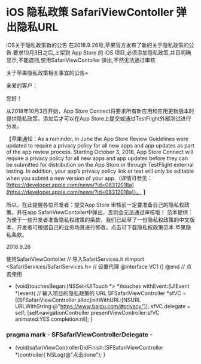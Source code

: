 
# iOS 隐私政策 SafariViewContoller 弹出隐私URL
iOS关于隐私政策新的公告
在2018.9.26号,苹果官方发布了新的关于隐私政策的公告.要求10月3日之后,上架到 App Store 的 iOS 项目,必须添加隐私政策,并且明确显示,不能遮挡,使用SafariViewContoller 弹出,不然无法通过审核

关于苹果隐私政策相关事宜的公告×

亲爱的客户：

您好！

从2018年10月3日开始，App Store Connect将要求所有新应用和应用更新版本时提供隐私政策，添加后才可以在App Store上提交或通过TestFlight外部测试进行分发。

【苹果通知：As a reminder, in June the App Store Review Guidelines were updated to require a privacy policy for all new apps and app updates as part of the app review process. Starting October 3, 2018, App Store Connect will require a privacy policy for all new apps and app updates before they can be submitted for distribution on the App Store or through TestFlight external testing. In addition, your app’s privacy policy link or text will only be editable when you submit a new version of your app.（详情可参见：[https://developer.apple.com/news/?id=08312018a](https://developer.apple.com/news/?id=08312018a)）。 】

所以，在此提醒各位开发者：提交App Store 审核前一定要准备自己的隐私权政策，并在app SafariViewContoller中弹出，否则会无法通过审核哦！ 范本提供：为便于一些开发者准备隐私权政策的条款，我们已起草了一份隐私权政策的中文版本，开发者可根据自己的业务场景进行修改，点击可下载隐私权政策范本 苹果隐私条款。


2018.9.26

使用SafariViewContoller
// 导入SafariServices.h
#import <SafariServices/SafariServices.h>
// 设置代理
@interface VC1 ()<SFSafariViewControllerDelegate>
@end
// 点击使用
- (void)touchesBegan:(NSSet<UITouch *> *)touches withEvent:(UIEvent *)event{
//   输入项目的隐私政策的 URL
SFSafariViewController *sfVC = [[SFSafariViewController alloc]initWithURL:[NSURL URLWithString:@"https://www.baidu.com/#privacy"]];
sfVC.delegate = self;
[self.navigationController presentViewController:sfVC animated:YES completion:nil];
}

###  pragma mark - SFSafariViewControllerDelegate -
- (void)safariViewControllerDidFinish:(SFSafariViewController *)controller{
NSLog(@"点击done");
}


